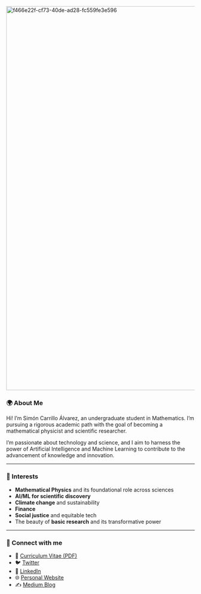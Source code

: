 
<img width="1536" height="1024" alt="f466e22f-cf73-40de-ad28-fc559fe3e596" src="https://github.com/user-attachments/assets/cdccc670-f8a2-442a-8693-e232e978b45b" />

### 🌍 About Me

Hi! I’m Simón Carrillo Álvarez, an undergraduate student in Mathematics. I’m pursuing a rigorous academic path with the goal of becoming a mathematical physicist and scientific researcher.

I’m passionate about technology and science, and I aim to harness the power of Artificial Intelligence and Machine Learning to contribute to the advancement of knowledge and innovation.

---

### 🔬 Interests

* **Mathematical Physics** and its foundational role across sciences
* **AI/ML for scientific discovery**
* **Climate change** and sustainability
* **Finance**
* **Social justice** and equitable tech
* The beauty of **basic research** and its transformative power

---

### 📎 Connect with me

* 🔗 [Curriculum Vitae (PDF)](https://example.com/luismar-cv.pdf)
* 🐦 [Twitter](https://x.com/LuismarCarrill4)
* 💼 [LinkedIn](https://www.linkedin.com/in/luismar-carrillo-ds/)
* 🌐 [Personal Website](https://yourwebsite.com)
* ✍️ [Medium Blog](https://medium.com/@mathematical_engineer)


